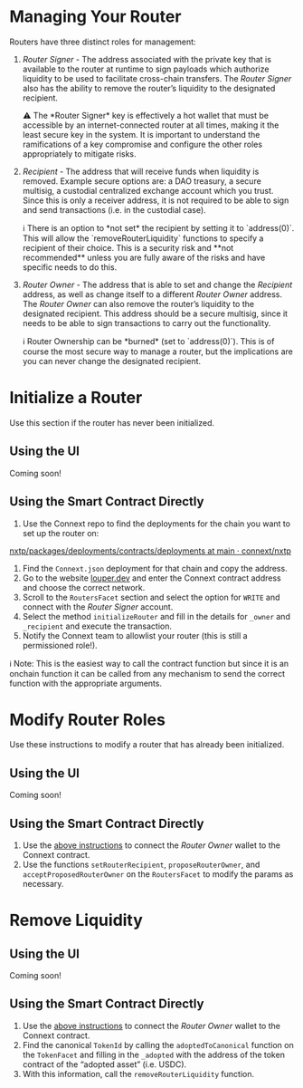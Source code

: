 # Managing Your Router

Routers have three distinct roles for management:

1. *Router Signer* - The address associated with the private key that is available to the router at runtime to sign payloads which authorize liquidity to be used to facilitate cross-chain transfers. The *Router Signer* also has the ability to remove the router’s liquidity to the designated recipient.
    
    <aside>
    ⚠️ The *Router Signer* key is effectively a hot wallet that must be accessible by an internet-connected router at all times, making it the least secure key in the system. It is important to understand the ramifications of a key compromise and configure the other roles appropriately to mitigate risks.
    
    </aside>
    
2. *Recipient* - The address that will receive funds when liquidity is removed. Example secure options are: a DAO treasury, a secure multisig, a custodial centralized exchange account which you trust. Since this is only a receiver address, it is not required to be able to sign and send transactions (i.e. in the custodial case).
    
    <aside>
    ℹ️ There is an option to *not set* the recipient by setting it to `address(0)`. This will allow the `removeRouterLiquidity` functions to specify a recipient of their choice. This is a security risk and **not recommended** unless you are fully aware of the risks and have specific needs to do this.
    
    </aside>
    
3. *Router Owner* - The address that is able to set and change the *Recipient* address, as well as change itself to a different *Router Owner* address. The *Router Owner* can also remove the router’s liquidity to the designated recipient. This address should be a secure multisig, since it needs to be able to sign transactions to carry out the functionality.
    
    <aside>
    ℹ️ Router Ownership can be *burned* (set to `address(0)`). This is of course the most secure way to manage a router, but the implications are you can never change the designated recipient.
    
    </aside>
    

# Initialize a Router

Use this section if the router has never been initialized.

## Using the UI

Coming soon!

## Using the Smart Contract Directly

1. Use the Connext repo to find the deployments for the chain you want to set up the router on: 

[nxtp/packages/deployments/contracts/deployments at main · connext/nxtp](https://github.com/connext/nxtp/tree/main/packages/deployments/contracts/deployments)

1. Find the `Connext.json` deployment for that chain and copy the address.
2. Go to the website [louper.dev](https://louper.dev/) and enter the Connext contract address and choose the correct network.
3. Scroll to the `RoutersFacet` section and select the option for `WRITE` and connect with the *Router Signer* account.
4. Select the method `initializeRouter` and fill in the details for `_owner` and `_recipient` and execute the transaction.
5. Notify the Connext team to allowlist your router (this is still a permissioned role!).

<aside>
ℹ️ Note: This is the easiest way to call the contract function but since it is an onchain function it can be called from any mechanism to send the correct function with the appropriate arguments.

</aside>

# Modify Router Roles

Use these instructions to modify a router that has already been initialized.

## Using the UI

Coming soon!

## Using the Smart Contract Directly

1. Use the [above instructions](https://www.notion.so/Router-Management-b7deba54c150424c978aa6abd4fec7f6) to connect the *Router Owner* wallet to the Connext contract.
2. Use the functions `setRouterRecipient`, `proposeRouterOwner`, and `acceptProposedRouterOwner` on the `RoutersFacet` to modify the params as necessary.

# Remove Liquidity

## Using the UI

Coming soon!

## Using the Smart Contract Directly

1. Use the [above instructions](https://www.notion.so/Router-Management-b7deba54c150424c978aa6abd4fec7f6) to connect the *Router Owner* wallet to the Connext contract.
2. Find the canonical `TokenId` by calling the `adoptedToCanonical` function on the `TokenFacet` and filling in the `_adopted` with the address of the token contract of the “adopted asset” (i.e. USDC).
3. With this information, call the `removeRouterLiquidity` function.